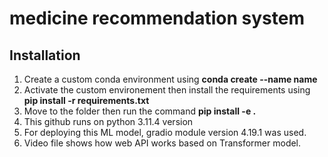 # medicine recommendation system


## Installation

1. Create a custom conda environment using **conda create --name name**
2. Activate the custom environement then install the requirements using **pip install -r requirements.txt**
3. Move to the folder then run the command **pip install -e .**
4. This github runs on python 3.11.4 version
5. For deploying this ML model, gradio module version 4.19.1 was used.
6. Video file shows how web API works based on Transformer model.


